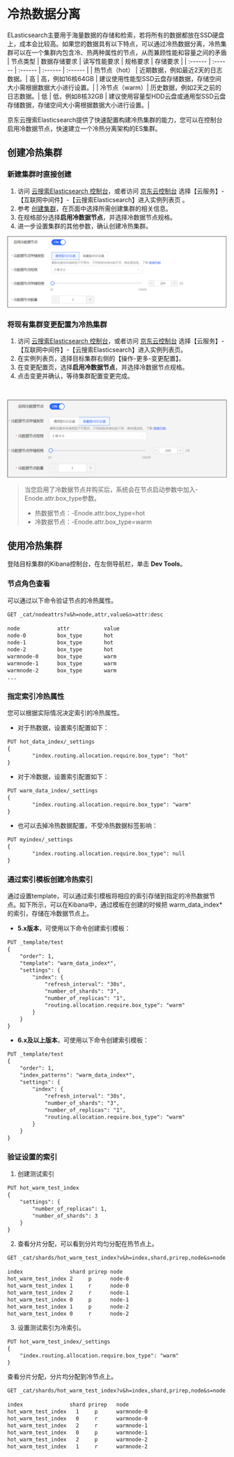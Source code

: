 # 冷热数据分离

ELasticsearch主要用于海量数据的存储和检索，若将所有的数据都放在SSD硬盘上，成本会比较高。如果您的数据具有以下特点，可以通过冷热数据分离，冷热集群可以在一个集群内包含冷、热两种属性的节点，从而兼顾性能和容量之间的矛盾</br>
| 节点类型 | 数据存储要求 | 读写性能要求 | 规格要求 | 存储要求 |
| :------ |  :------ | :------ | :------ | :------ |
| 热节点（hot） | 近期数据，例如最近2天的日志数据。| 高 | 高，例如16核64GB | 建议使用性能型SSD云盘存储数据，存储空间大小需根据数据大小进行设置。|
| 冷节点（warm）| 历史数据，例如2天之前的日志数据。| 低 | 低，例如8核32GB | 建议使用容量型HDD云盘或通用型SSD云盘存储数据，存储空间大小需根据数据大小进行设置。|

京东云搜索Elasticsearch提供了快速配置构建冷热集群的能力，您可以在控制台启用冷数据节点，快速建立一个冷热分离架构的ES集群。</br>

## 创建冷热集群</br>
### 新建集群时直接创建</br>
1. 访问 [云搜索Elasticsearch 控制台](https://es-console.jdcloud.com/clusters)，或者访问 [京东云控制台](https://console.jdcloud.com/) 选择【云服务】-【互联网中间件】-【云搜索Elasticsearch】进入实例列表页 。</br>
2. 参考 [创建集群](../../../Getting-Started/Create-ES.md)，在页面中选择所需创建集群的相关信息。</br>
3. 在规格部分选择**启用冷数据节点**，并选择冷数据节点规格。</br>
4. 进一步设置集群的其他参数，确认创建冷热集群。</br>

![Warm_Node_create](../../../../../../image/Elasticsearch/Nodes/Warm_Node_create.png)


### 将现有集群变更配置为冷热集群</br>
1. 访问 [云搜索Elasticsearch 控制台](https://es-console.jdcloud.com/clusters)，或者访问 [京东云控制台](https://console.jdcloud.com/) 选择【云服务】-【互联网中间件】-【云搜索Elasticsearch】进入实例列表页。</br>
2. 在实例列表页，选择目标集群右侧的【操作-更多-变更配置】。</br>
3. 在变更配置页，选择**启用冷数据节点**，并选择冷数据节点规格。</br>
4. 点击变更并确认，等待集群配置变更完成。</br>
</br>

![Warm_Node_create_2](../../../../../../image/Elasticsearch/Nodes/Warm_Node_create_2.png)

> 当您启用了冷数据节点并购买后，系统会在节点启动参数中加入-Enode.attr.box_type参数。
> - 热数据节点：-Enode.attr.box_type=hot
> - 冷数据节点：-Enode.attr.box_type=warm

## 使用冷热集群
登陆目标集群的Kibana控制台，在左侧导航栏，单击 **Dev Tools**。
### 节点角色查看
可以通过以下命令验证节点的冷热属性。
```
GET _cat/nodeattrs?v&h=node,attr,value&s=attr:desc

node            attr           value
node-0          box_type       hot
node-1          box_type       hot
node-2          box_type       hot
warmnode-0      box_type       warm
warmnode-1      box_type       warm
warmnode-2      box_type       warm
...
```

### 指定索引冷热属性
您可以根据实际情况决定索引的冷热属性。
- 对于热数据，设置索引配置如下：
```
PUT hot_data_index/_settings
{
        "index.routing.allocation.require.box_type": "hot"
}
```
- 对于冷数据，设置索引配置如下：
```
PUT warm_data_index/_settings
{
        "index.routing.allocation.require.box_type": "warm"
}
```
- 也可以去掉冷热数据配置，不受冷热数据标签影响：
```
PUT myindex/_settings
{
        "index.routing.allocation.require.box_type": null
}
```

### 通过索引模板创建冷热索引
通过设置template，可以通过索引模板将相应的索引存储到指定的冷热数据节点。如下所示，可以在Kibana中，通过模板在创建的时候把 warm_data_index* 的索引，存储在冷数据节点上。
- **5.x版本**，可使用以下命令创建索引模板：
```
PUT _template/test
{
    "order": 1,
    "template": "warm_data_index*",
    "settings": {
        "index": {
            "refresh_interval": "30s",
            "number_of_shards": "3",
            "number_of_replicas": "1",
            "routing.allocation.require.box_type": "warm"
        }
    }
}
```

- **6.x及以上版本**，可使用以下命令创建索引模板：
```
PUT _template/test
{
    "order": 1,
    "index_patterns": "warm_data_index*",
    "settings": {
        "index": {
            "refresh_interval": "30s",
            "number_of_shards": "3",
            "number_of_replicas": "1",
            "routing.allocation.require.box_type": "warm"
        }
    }
}
```

### 验证设置的索引
1. 创建测试索引
```
PUT hot_warm_test_index
{
    "settings": {
        "number_of_replicas": 1,
        "number_of_shards": 3
    }
}
```
2. 查看分片分配，可以看到分片均匀分配在热节点上。
```
GET _cat/shards/hot_warm_test_index?v&h=index,shard,prirep,node&s=node

index               shard prirep node
hot_warm_test_index 2     p      node-0
hot_warm_test_index 1     r      node-0
hot_warm_test_index 2     r      node-1
hot_warm_test_index 0     p      node-1
hot_warm_test_index 1     p      node-2
hot_warm_test_index 0     r      node-2
```
3. 设置测试索引为冷索引。
```
PUT hot_warm_test_index/_settings
{
    "index.routing.allocation.require.box_type": "warm"
}
```
查看分片分配，分片均分配到冷节点上。</br>
```
GET _cat/shards/hot_warm_test_index?v&h=index,shard,prirep,node&s=node

index               shard prirep   node
hot_warm_test_index   1     p      warmnode-0
hot_warm_test_index   0     r      warmnode-0
hot_warm_test_index   2     r      warmnode-1
hot_warm_test_index   0     p      warmnode-1
hot_warm_test_index   2     p      warmnode-2
hot_warm_test_index   1     r      warmnode-2
```

